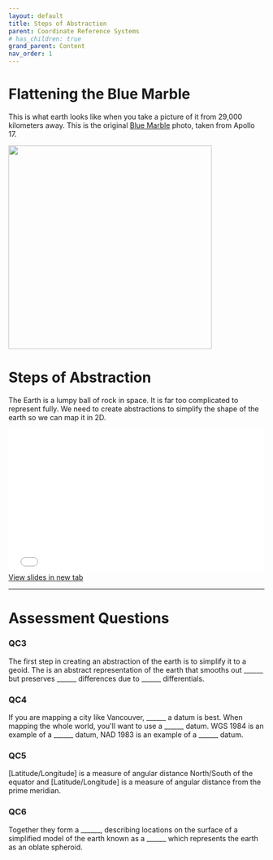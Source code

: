 ```yaml
---
layout: default
title: Steps of Abstraction
parent: Coordinate Reference Systems
# has_children: true
grand_parent: Content
nav_order: 1
---
```

<!-- 
# Steps of Abstraction
{: .no_toc }

<details open markdown="block">
  <summary>
    Table of contents
  </summary>
  {: .text-delta }
1. TOC
{:toc}
</details>

--- -->

# Flattening the Blue Marble

This is what earth looks like when you take a picture of it from 29,000 kilometers away.  This is the original [Blue Marble](https://en.wikipedia.org/wiki/The_Blue_Marble) photo, taken from Apollo 17.

<img src="content/images/blue_marble_og.jpg" width="400">

# Steps of Abstraction

The Earth is a lumpy ball of rock in space.  It is far too complicated to represent fully.  We need to create abstractions to simplify the shape of the earth so we can map it in 2D.  


<div style="overflow: hidden;
  padding-top: 56.25%;
  position: relative">
  <iframe src="content/Abstraction.html" title="Processes" scrolling="no" frameborder="0"
    style="border: 0;
   height: 100%;
   left: 0;
   position: absolute;
   top: 0;
   width: 100%;">
   <p>Your browser does not support iframes.</p>
 </iframe>
</div>
<a href="content/Abstraction.html" target="_blank">View slides in new tab</a>

<!-- 

## Approximating the Geoid

Approximating the **Geoid** is the first step in the abstraction process.  A
- Smoothed topography, less lumpy ball of rock

### 3)**Datum**:
- Completely smoothed oblate spheroid

### 4)**Geographic Coordinate System (GCS)**:
- Spherical coordinate system corresponding to points on the datum

### 5)**Projected Coordinate System (PCS)**:
- Projection of a 3D GCS onto a 2D plane (computer screen, paper map, etc.) -->

---

# Assessment Questions

### QC3

The first step in creating an abstraction of the earth is to simplify it to a geoid.  The is an abstract representation of the earth that smooths out ______ but preserves ______ differences due to ______ differentials.


### QC4

If you are mapping a city like Vancouver, ______ a datum is best.  When mapping the whole world, you'll want to use a ______ datum.  WGS 1984 is an example of a ______ datum, NAD 1983 is an example of a ______ datum.


### QC5

[Latitude/Longitude] is a measure of angular distance North/South of the equator and [Latitude/Longitude] is a measure of angular distance from the prime meridian.  


### QC6

 Together they form a ______, describing locations on the surface of a simplified model of the earth known as a ______ which represents the earth as an oblate spheroid.